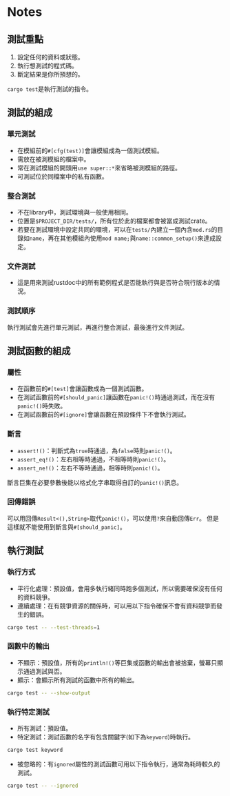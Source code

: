 # Notes

## 測試重點

1. 設定任何的資料或狀態。
2. 執行想測試的程式碼。
3. 斷定結果是你所預想的。

`cargo test`是執行測試的指令。

## 測試的組成

### 單元測試

- 在模組前的`#[cfg(test)]`會讓模組成為一個測試模組。
- 需放在被測模組的檔案中。
- 常在測試模組的開頭用`use super::*`來省略被測模組的路徑。
- 可測試位於同檔案中的私有函數。

### 整合測試

- 不在library中，測試環境與一般使用相同。
- 位置是`$PROJECT_DIR/tests/`，所有位於此的檔案都會被當成測試crate。
- 若要在測試環境中設定共同的環境，可以在`tests/`內建立一個內含`mod.rs`的目錄如`name`，再在其他模組內使用`mod name;`與`name::common_setup()`來達成設定。

### 文件測試

- 這是用來測試rustdoc中的所有範例程式是否能執行與是否符合現行版本的情況。

### 測試順序

執行測試會先進行單元測試，再進行整合測試，最後進行文件測試。

## 測試函數的組成

### 屬性

- 在函數前的`#[test]`會讓函數成為一個測試函數。
- 在測試函數前的`#[should_panic]`讓函數在`panic!()`時通過測試，而在沒有`panic!()`時失敗。
- 在測試函數前的`#[ignore]`會讓函數在預設條件下不會執行測試。

### 斷言

- `assert!()`：判斷式為`true`時通過，為`false`時則`panic!()`。
- `assert_eq!()`：左右相等時通過，不相等時則`panic!()`。
- `assert_ne!()`：左右不等時通過，相等時則`panic!()`。

斷言巨集在必要參數後能以格式化字串取得自訂的`panic!()`訊息。

### 回傳錯誤

可以用回傳`Result<(),String>`取代`panic!()`，可以使用`?`來自動回傳`Err`。
但是這樣就不能使用到斷言與`#[should_panic]`。

## 執行測試

### 執行方式

- 平行化處理：預設值，會用多執行緒同時跑多個測試，所以需要確保沒有任何的資料競爭。
- 連續處理：在有競爭資源的關係時，可以用以下指令確保不會有資料競爭而發生的錯誤。
``` sh
cargo test -- --test-threads=1
```

### 函數中的輸出

- 不顯示：預設值，所有的`println!()`等巨集或函數的輸出會被捨棄，螢幕只顯示通過測試與否。
- 顯示：會顯示所有測試的函數中所有的輸出。
``` sh
cargo test -- --show-output
```

### 執行特定測試

- 所有測試：預設值。
- 特定測試：測試函數的名字有包含關鍵字(如下為`keyword`)時執行。
``` sh
cargo test keyword
```
- 被忽略的：有`ignored`屬性的測試函數可用以下指令執行，通常為耗時較久的測試。
``` sh
cargo test -- --ignored
```
